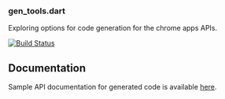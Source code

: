 ### gen_tools.dart

Exploring options for code generation for the chrome apps APIs.

[![Build Status](https://drone.io/github.com/devoncarew/gen_tools.dart/status.png)](https://drone.io/github.com/devoncarew/gen_tools.dart/latest)

Documentation
----------
Sample API documentation for generated code is available [here](http://devoncarew.github.io/gen_tools.dart/).
